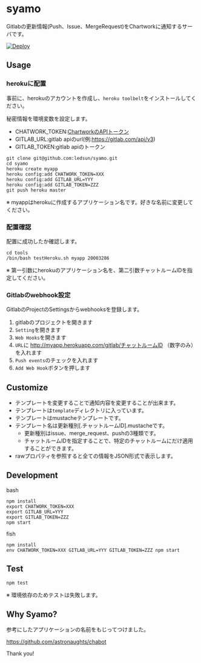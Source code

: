 syamo
=====

Gitlabの更新情報(Push、Issue、MergeRequest)をChartworkに通知するサーバです。

[![Deploy](https://www.herokucdn.com/deploy/button.png)](https://heroku.com/deploy)

## Usage
### herokuに配置
事前に、herokuのアカウントを作成し、`heroku toolbelt`をインストールしてください。

秘密情報を環境変数を設定します。

- CHATWORK_TOKEN:[ChartworkのAPIトークン](http://developer.chatwork.com/ja/)
- GITLAB_URL:gitlab apiのurl(例:https://gitlab.com/api/v3)
- GITLAB_TOKEN:gitlab apiのトークン

```
git clone git@github.com:ledsun/syamo.git
cd syamo
heroku create myapp
heroku config:add CHATWORK_TOKEN=XXX
heroku config:add GITLAB_URL=YYY
heroku config:add GITLAB_TOKEN=ZZZ
git push heroku master
```

※ myappはherokuに作成するアプリケーション名です。好きな名前に変更してください。

### 配置確認
配置に成功したか確認します。

```
cd tools
/bin/bash testHeroku.sh myapp 20003286
```

※ 第一引数にherokuのアプリケーション名を、第二引数チャットルームIDを指定してください。

### Gitlabのwebhook設定
GitlabのProjectのSettingsからwebhooksを登録します。

1. gitlabのプロジェクトを開きます
1. `Setting`を開きます
1. `Web Hooks`を開きます
1. `URL`に http://myapp.herokuapp.com/gitlab/チャットルームID （数字のみ） を入れます
1. `Push events`のチェックを入れます
1. `Add Web Hook`ボタンを押します

## Customize

- テンプレートを変更することで通知内容を変更することが出来ます。
- テンプレートは`template`ディレクトリに入っています。
- テンプレートはmustacheテンプレートです。
- テンプレート名は更新種別[.チャットルームID].mustacheです。
  - 更新種別はissue、merge_request、pushの3種類です。
  - チャットルームIDを指定することで、特定のチャットルームにだけ適用することができます。
- rawプロパティを参照すると全ての情報をJSON形式で表示します。

## Development

bash

```
npm install
export CHATWORK_TOKEN=XXX
export GITLAB_URL=YYY
export GITLAB_TOKEN=ZZZ
npm start
```

fish

```
npm install
env CHATWORK_TOKEN=XXX GITLAB_URL=YYY GITLAB_TOKEN=ZZZ npm start
```

## Test

```
npm test
```

※ 環境依存のためテストは失敗します。

## Why Syamo?
参考にしたアプリケーションの名前をもじってつけました。

https://github.com/astronaughts/chabot

Thank you!
